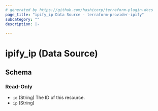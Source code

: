 ```yaml
---
# generated by https://github.com/hashicorp/terraform-plugin-docs
page_title: "ipify_ip Data Source - terraform-provider-ipify"
subcategory: ""
description: |-
  
---
```


# ipify_ip (Data Source)





<!-- schema generated by tfplugindocs -->
## Schema

### Read-Only

- `id` (String) The ID of this resource.
- `ip` (String)


